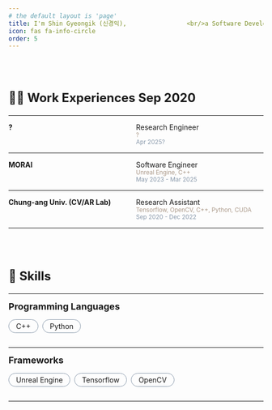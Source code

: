 ```yaml
---
# the default layout is 'page'
title: I'm Shin Gyeongik (신경익),　　　　　　　　　　<br/>a Software Developer
icon: fas fa-info-circle
order: 5
---
```


<style type='text/css'>
[class*="about__content"] {
  margin-top: 80px;
}
[class*="about__title"] {
  display: block;
  margin-bottom: 20px;
  font-size: x-large;
}
[class*="about__subtitle"] {
  display: block;
  margin-bottom: 15px;
  font-size: large;
}
[class*="experience__container"] {
  display: flex;
  flex-direction: row;
}
[class*="experience__company"] {
  width: 50%;
}
[class*="experience__infotab"] {
  width: 50%;
  display: flex;
  flex-direction: column;
}
[class*="experience__stack"] {
  font-size: smaller;
  color: #AA9888;
}
[class*="experience__workperiod"] {
  font-size: smaller;
  color: #8898AA;
}
[class*="skills__contents"] {
  display: flex;
  flex-direction: row;
  margin: 0;
  padding: 0;
  list-style-type: none;
  flex-wrap: wrap;
}
[class*="skills__item"] {
  margin: 0 8px 14px 0;
  padding: 4px 14px;
  border: 1px solid #8898AA;
  border-radius: 100px;
}
</style>

<div class=about__content>
  <strong class=about__title>👨‍💻 Work Experiences
    <span id=workyear>Sep 2020</span>
  </strong>
  <hr/>
  <div class=experience__container>
    <strong class=experience__company>?</strong>
    <div class=experience__infotab>
      <span>Research Engineer</span>
      <span id=unknown_desc class=experience__stack>?</span>
      <span id=unknown_period class=experience__workperiod>Apr 2025?</span>
    </div>
  </div>
  <hr/>
  <div class=experience__container>
    <strong class=experience__company>MORAI</strong>
    <div class=experience__infotab>
      <span>Software Engineer</span>
      <span id=morai_desc class=experience__stack>Unreal Engine, C++</span>
      <span id=morai_period class=experience__workperiod>May 2023 - Mar 2025</span>
    </div>
  </div>
  <hr/>
  <div class=experience__container>
    <strong class=experience__company>Chung-ang Univ. (CV/AR Lab)</strong>
    <div class=experience__infotab>
      <span>Research Assistant</span>
      <span id=cvar_desc class=experience__stack>Tensorflow, OpenCV, C++, Python, CUDA</span>
      <span id=cvar_period class=experience__workperiod>Sep 2020 - Dec 2022</span>
    </div>
  </div>
  <hr/>
</div>

<div class=about__content>
  <strong class=about__title>💪 Skills</strong>
  <hr/>
  
  <div class=skills__container>
    <strong class=about__subtitle>Programming Languages</strong>
    <div class=skills__infotab>
      <ul class=PL__skills__contents>
        <li class=skills__item>C++</li>
        <li class=skills__item>Python</li>
      </ul>
    </div>
  </div>
  <hr/>

  <div class=skills__container>
    <strong class=about__subtitle>Frameworks</strong>
    <div class=skills__infotab>
      <ul class=FW__skills__contents>
          <li class=skills__item>Unreal Engine</li>
          <li class=skills__item>Tensorflow</li>
          <li class=skills__item>OpenCV</li>
      </ul>
    </div>
  </div>
  <hr/>

<script>
  function parseDateString(dateString) {
    const [month, year] = dateString.split(" ");
    const monthMap = {
      Jan: 0,
      Feb: 1,
      Mar: 2,
      Apr: 3,
      May: 4,
      Jun: 5,
      Jul: 6,
      Aug: 7,
      Sep: 8,
      Oct: 9,
      Nov: 10,
      Dec: 11,
    };
    const monthNumber = monthMap[month];
    const dateObject = new Date(year, monthNumber, 1);
    return dateObject;
  }

  function getProfessionalWorkYear(startDate) {
    const currentDate = new Date();
    const diffYears = currentDate.getFullYear() - startDate.getFullYear();
    return `${diffYears}+ yrs`;
  }

  function getCurrentWorkPeriod(startDate) {
    /* Check if the startDate argument is a valid Date object */
    if (!(startDate instanceof Date) || isNaN(startDate)) {
      throw new Error("Invalid date object");
    }

    const currentDate = new Date();

    const diffYears = currentDate.getFullYear() - startDate.getFullYear();
    const diffMonths = (currentDate.getMonth() - startDate.getMonth()) + (diffYears * 12) + 1;

    if (diffYears === 0) {
      return `${diffMonths} mos`;
    } else {
      return `${diffYears} ${diffYears > 1 ? 'yrs' : 'yr'}, ${diffMonths % 12} mos`;
    }
  }

  const workyearEl = document.getElementById("workyear");
  const uriteEl = document.getElementById("urite");

  const parsedWorkyearDate = parseDateString(workyearEl.textContent);
  const parsedUriteDate = parseDateString(uriteEl.textContent.split(" - ")[0].trim());

  const workyearStartDate = new Date(parsedWorkyearDate);
  const uriteStartDate = new Date(parsedUriteDate);

  workyearEl.innerHTML = ` ·  ${getProfessionalWorkYear(workyearStartDate)}`;
  uriteEl.append(` · ${getCurrentWorkPeriod(uriteStartDate)}`);
</script>

